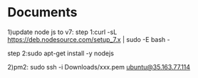 # Documents

1)update node js to v7:
step 1:curl -sL https://deb.nodesource.com/setup_7.x | sudo -E bash -

step 2:sudo apt-get install -y nodejs


2)pm2:
sudo ssh -i Downloads/xxx.pem ubuntu@35.163.77.114
